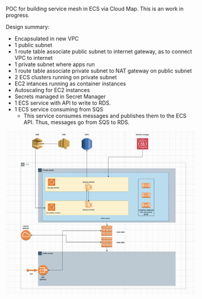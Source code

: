 POC for building service mesh in ECS via Cloud Map. This is an work in progress.

Design summary:
- Encapsulated in new VPC
- 1 public subnet
- 1 route table associate public subnet to internet gateway, as to connect VPC to internet
- 1 private subnet where apps run
- 1 route table associate private subnet to NAT gateway on public subnet
- 2 ECS clusters running on private subnet
- EC2 intances running as container instances
- Autoscaling for EC2 instances
- Secrets managed in Secret Manager
- 1 ECS service with API to write to RDS.
- 1 ECS service consuming from SQS
    - This service consumes messages and publishes them to the ECS API. Thus, messages go from SQS to RDS.

![design](design.png)